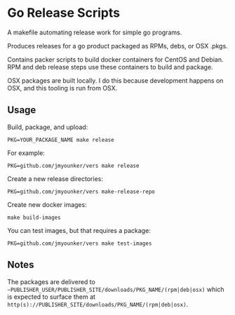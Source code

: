 Go Release Scripts
==================
A makefile automating release work for simple go programs.

Produces releases for a go product packaged as RPMs, debs,
or OSX .pkgs.

Contains packer scripts to build docker containers for
CentOS and Debian.  RPM and deb release steps use these
containers to build and package.

OSX packages are built locally.  I do this because development
happens on OSX, and this tooling is run from OSX.


Usage
-----
Build, package, and upload:

```
PKG=YOUR_PACKAGE_NAME make release
```

For example:
```
PKG=github.com/jmyounker/vers make release
```

Create a new release directories:

```
PKG=github.com/jmyounker/vers make-release-repo
```

Create new docker images:
```
make build-images
```

You can test images, but that requires a package:
```
PKG=github.com/jmyounker/vers make test-images
```

Notes
-----
The packages are delivered to
`~PUBLISHER_USER/PUBLISHER_SITE/downloads/PKG_NAME/(rpm|deb|osx)` 
which is expected to surface them at
`http(s)://PUBLISHER_SITE/downloads/PKG_NAME/(rpm|deb|osx)`.
